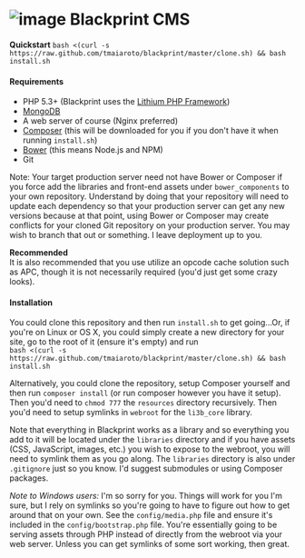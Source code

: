 # ![image](https://raw.github.com/tmaiaroto/blackprint/master/webroot/img/blackprint-logo-square-64.png) Blackprint CMS

**Quickstart** ```bash <(curl -s https://raw.github.com/tmaiaroto/blackprint/master/clone.sh) && bash install.sh```

#### Requirements

 * PHP 5.3+ (Blackprint uses the [Lithium PHP Framework](http://lithify.me))
 * [MongoDB](http://www.mongodb.org/)
 * A web server of course (Nginx preferred)
 * [Composer](http://getcomposer.org/) (this will be downloaded for you if you don't have it when running ```install.sh```)
 * [Bower](http://bower.io/) (this means Node.js and NPM)
 * Git

Note: Your target production server need not have Bower or Composer if you force add the libraries and front-end assets under 
```bower_components``` to your own repository. Understand by doing that your repository will need to update each dependency so 
that your production server can get any new versions because at that point, using Bower or Composer may create conflicts for 
your cloned Git repository on your production server. You may wish to branch that out or something. I leave deployment up to you.

**Recommended**    
It is also recommended that you use utilize an opcode cache solution such as APC, though it is not necessarily required (you'd
just get some crazy looks). 

#### Installation
You could clone this repository and then run ```install.sh``` to get going...Or, if you're on Linux or OS X, you could simply create 
a new directory for your site, go to the root of it (ensure it's empty) and run    
```bash <(curl -s https://raw.github.com/tmaiaroto/blackprint/master/clone.sh) && bash install.sh```

Alternatively, you could clone the repository, setup Composer yourself and then run ```composer install``` 
(or run composer however you have it setup). Then you'd need to ```chmod 777``` the ```resources``` directory recursively. 
Then you'd need to setup symlinks in ```webroot``` for the ```li3b_core``` library.

Note that everything in Blackprint works as a library and so everything you add to it will be located under the ```libraries``` 
directory and if you have assets (CSS, JavaScript, images, etc.) you wish to expose to the webroot, you will need to symlink 
them as you go along. The ```libraries``` directory is also under ```.gitignore``` just so you know. I'd suggest submodules or using 
Composer packages.

*Note to Windows users:* I'm so sorry for you. Things will work for you I'm sure, but I rely on symlinks so you're going to have to figure out 
how to get around that on your own. See the ```config/media.php``` file and ensure it's included in the ```config/bootstrap.php``` file. 
You're essentially going to be serving assets through PHP instead of directly from the webroot via your web server. Unless you can 
get symlinks of some sort working, then great.
